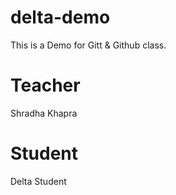 # delta-demo
This is a Demo for Gitt &amp; Github class.

# Teacher
Shradha Khapra

# Student
Delta Student